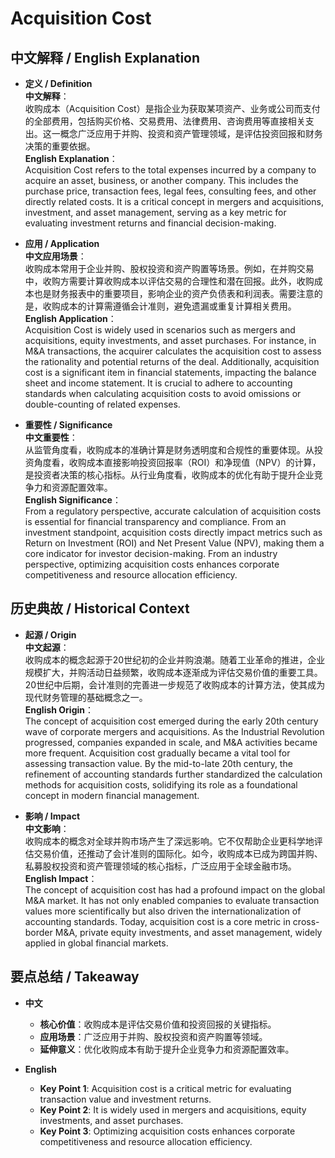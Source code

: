 # Acquisition Cost

## 中文解释 / English Explanation

* **定义 / Definition**  
  **中文解释**：  
  收购成本（Acquisition Cost）是指企业为获取某项资产、业务或公司而支付的全部费用，包括购买价格、交易费用、法律费用、咨询费用等直接相关支出。这一概念广泛应用于并购、投资和资产管理领域，是评估投资回报和财务决策的重要依据。  
  **English Explanation**：  
  Acquisition Cost refers to the total expenses incurred by a company to acquire an asset, business, or another company. This includes the purchase price, transaction fees, legal fees, consulting fees, and other directly related costs. It is a critical concept in mergers and acquisitions, investment, and asset management, serving as a key metric for evaluating investment returns and financial decision-making.

* **应用 / Application**  
  **中文应用场景**：  
  收购成本常用于企业并购、股权投资和资产购置等场景。例如，在并购交易中，收购方需要计算收购成本以评估交易的合理性和潜在回报。此外，收购成本也是财务报表中的重要项目，影响企业的资产负债表和利润表。需要注意的是，收购成本的计算需遵循会计准则，避免遗漏或重复计算相关费用。  
  **English Application**：  
  Acquisition Cost is widely used in scenarios such as mergers and acquisitions, equity investments, and asset purchases. For instance, in M&A transactions, the acquirer calculates the acquisition cost to assess the rationality and potential returns of the deal. Additionally, acquisition cost is a significant item in financial statements, impacting the balance sheet and income statement. It is crucial to adhere to accounting standards when calculating acquisition costs to avoid omissions or double-counting of related expenses.

* **重要性 / Significance**  
  **中文重要性**：  
  从监管角度看，收购成本的准确计算是财务透明度和合规性的重要体现。从投资角度看，收购成本直接影响投资回报率（ROI）和净现值（NPV）的计算，是投资者决策的核心指标。从行业角度看，收购成本的优化有助于提升企业竞争力和资源配置效率。  
  **English Significance**：  
  From a regulatory perspective, accurate calculation of acquisition costs is essential for financial transparency and compliance. From an investment standpoint, acquisition costs directly impact metrics such as Return on Investment (ROI) and Net Present Value (NPV), making them a core indicator for investor decision-making. From an industry perspective, optimizing acquisition costs enhances corporate competitiveness and resource allocation efficiency.

## 历史典故 / Historical Context

* **起源 / Origin**  
  **中文起源**：  
  收购成本的概念起源于20世纪初的企业并购浪潮。随着工业革命的推进，企业规模扩大，并购活动日益频繁，收购成本逐渐成为评估交易价值的重要工具。20世纪中后期，会计准则的完善进一步规范了收购成本的计算方法，使其成为现代财务管理的基础概念之一。  
  **English Origin**：  
  The concept of acquisition cost emerged during the early 20th century wave of corporate mergers and acquisitions. As the Industrial Revolution progressed, companies expanded in scale, and M&A activities became more frequent. Acquisition cost gradually became a vital tool for assessing transaction value. By the mid-to-late 20th century, the refinement of accounting standards further standardized the calculation methods for acquisition costs, solidifying its role as a foundational concept in modern financial management.

* **影响 / Impact**  
  **中文影响**：  
  收购成本的概念对全球并购市场产生了深远影响。它不仅帮助企业更科学地评估交易价值，还推动了会计准则的国际化。如今，收购成本已成为跨国并购、私募股权投资和资产管理领域的核心指标，广泛应用于全球金融市场。  
  **English Impact**：  
  The concept of acquisition cost has had a profound impact on the global M&A market. It has not only enabled companies to evaluate transaction values more scientifically but also driven the internationalization of accounting standards. Today, acquisition cost is a core metric in cross-border M&A, private equity investments, and asset management, widely applied in global financial markets.

## 要点总结 / Takeaway

* **中文**  
  - **核心价值**：收购成本是评估交易价值和投资回报的关键指标。  
  - **应用场景**：广泛应用于并购、股权投资和资产购置等领域。  
  - **延伸意义**：优化收购成本有助于提升企业竞争力和资源配置效率。  

* **English**  
  - **Key Point 1**: Acquisition cost is a critical metric for evaluating transaction value and investment returns.  
  - **Key Point 2**: It is widely used in mergers and acquisitions, equity investments, and asset purchases.  
  - **Key Point 3**: Optimizing acquisition costs enhances corporate competitiveness and resource allocation efficiency.